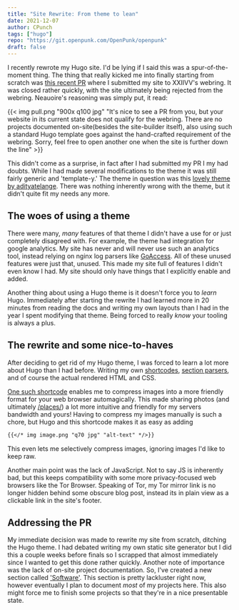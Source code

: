 ```yaml
---
title: "Site Rewrite: From theme to lean"
date: 2021-12-07
author: CPunch
tags: ["hugo"]
repo: "https://git.openpunk.com/OpenPunk/openpunk"
draft: false
---
```


I recently rewrote my Hugo site. I'd be lying if I said this was a spur-of-the-moment thing. The thing that really kicked me into finally starting from scratch was [this recent PR](https://github.com/XXIIVV/webring/pull/643) where I submitted my site to XXIIVV's webring. It was closed rather quickly, with the site ultimately being rejected from the webring. Neauoire's reasoning was simply put, it read:

{{< img pull.png "900x q100 jpg" "It's nice to see a PR from you, but your website in its current state does not qualify for the webring. There are no projects documented on-site(besides the site-builder itself), also using such a standard Hugo template goes against the hand-crafted requirement of the webring. Sorry, feel free to open another one when the site is further down the line" >}}

This didn't come as a surprise, in fact after I had submitted my PR I my had doubts. While I had made several modifications to the theme it was still fairly generic and 'template-y.' The theme in question was this [lovely theme by adityatelange](https://github.com/adityatelange/hugo-PaperMod). There was nothing inherently wrong with the theme, but it didn't quite fit my needs any more.

## The woes of using a theme

There were many, *many* features of that theme I didn't have a use for or just completely disagreed with. For example, the theme had integration for google analytics. My site has never and will never use such an analytics tool, instead relying on nginx log parsers like [GoAccess](https://goaccess.io). All of these unused features were just that, unused. This made my site full of features I didn't even know I had. My site should only have things that I explicitly enable and added.

Another thing about using a Hugo theme is it doesn't force you to *learn* Hugo. Immediately after starting the rewrite I had learned more in 20 minutes from reading the docs and writing my own layouts than I had in the year I spent modifying that theme. Being forced to really *know* your tooling is always a plus.

## The rewrite and some nice-to-haves

After deciding to get rid of my Hugo theme, I was forced to learn a lot more about Hugo than I had before. Writing my own [shortcodes](https://git.openpunk.com/OpenPunk/openpunk/src/branch/main/layouts/shortcodes), [section parsers](https://git.openpunk.com/OpenPunk/openpunk/src/branch/main/layouts/section), and of course the actual rendered HTML and CSS.

[One such shortcode](https://git.openpunk.com/OpenPunk/openpunk/src/branch/main/layouts/shortcodes/img.html) enables me to compress images into a more friendly format for your web browser automagically. This made sharing photos (and ultimately [/places/](/places)) a lot more intuitive and friendly for my servers bandwidth and yours! Having to compress my images manually is such a chore, but Hugo and this shortcode makes it as easy as adding

```md
{{</* img image.png "q70 jpg" "alt-text" */>}}
```

This even lets me selectively compress images, ignoring images I'd like to keep raw.

Another main point was the lack of JavaScript. Not to say JS is inherently bad, but this keeps compatibility with some more privacy-focused web browsers like the Tor Browser. Speaking of Tor, my Tor mirror link is no longer hidden behind some obscure blog post, instead its in plain view as a clickable link in the site's footer.

## Addressing the PR

My immediate decision was made to rewrite my site from scratch, ditching the Hugo theme. I had debated writing my own static site generator but I did this a couple weeks before finals so I scrapped that almost immediately since I wanted to get this done rather quickly. Another note of importance was the lack of on-site project documentation. So, I've created a new section called ['Software'](/software). This section is pretty lackluster right now, however eventually I plan to document *most* of my projects here. This also might force me to finish some projects so that they're in a nice presentable state.
